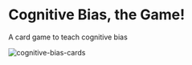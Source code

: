 # Cognitive Bias, the Game!

A card game to teach cognitive bias 

![cognitive-bias-cards](https://user-images.githubusercontent.com/6363445/222806030-d83579d3-0546-4de4-9899-f4327c57b2a1.jpg)
